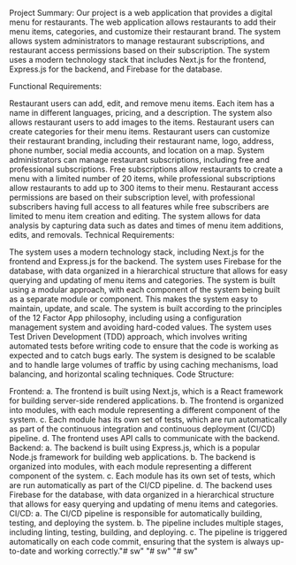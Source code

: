 Project Summary:
Our project is a web application that provides a digital menu for restaurants. The web application allows restaurants to add their menu items, categories, and customize their restaurant brand. The system allows system administrators to manage restaurant subscriptions, and restaurant access permissions based on their subscription. The system uses a modern technology stack that includes Next.js for the frontend, Express.js for the backend, and Firebase for the database.

Functional Requirements:

Restaurant users can add, edit, and remove menu items. Each item has a name in different languages, pricing, and a description. The system also allows restaurant users to add images to the items.
Restaurant users can create categories for their menu items.
Restaurant users can customize their restaurant branding, including their restaurant name, logo, address, phone number, social media accounts, and location on a map.
System administrators can manage restaurant subscriptions, including free and professional subscriptions. Free subscriptions allow restaurants to create a menu with a limited number of 20 items, while professional subscriptions allow restaurants to add up to 300 items to their menu.
Restaurant access permissions are based on their subscription level, with professional subscribers having full access to all features while free subscribers are limited to menu item creation and editing.
The system allows for data analysis by capturing data such as dates and times of menu item additions, edits, and removals.
Technical Requirements:

The system uses a modern technology stack, including Next.js for the frontend and Express.js for the backend.
The system uses Firebase for the database, with data organized in a hierarchical structure that allows for easy querying and updating of menu items and categories.
The system is built using a modular approach, with each component of the system being built as a separate module or component. This makes the system easy to maintain, update, and scale.
The system is built according to the principles of the 12 Factor App philosophy, including using a configuration management system and avoiding hard-coded values.
The system uses Test Driven Development (TDD) approach, which involves writing automated tests before writing code to ensure that the code is working as expected and to catch bugs early.
The system is designed to be scalable and to handle large volumes of traffic by using caching mechanisms, load balancing, and horizontal scaling techniques.
Code Structure:

Frontend:
    a. The frontend is built using Next.js, which is a React framework for building server-side rendered applications.
    b. The frontend is organized into modules, with each module representing a different component of the system.
    c. Each module has its own set of tests, which are run automatically as part of the continuous integration and continuous deployment (CI/CD) pipeline.
    d. The frontend uses API calls to communicate with the backend.
Backend:
    a. The backend is built using Express.js, which is a popular Node.js framework for building web applications.
    b. The backend is organized into modules, with each module representing a different component of the system.
    c. Each module has its own set of tests, which are run automatically as part of the CI/CD pipeline.
    d. The backend uses Firebase for the database, with data organized in a hierarchical structure that allows for easy querying and updating of menu items and categories.
CI/CD:
    a. The CI/CD pipeline is responsible for automatically building, testing, and deploying the system.
    b. The pipeline includes multiple stages, including linting, testing, building, and deploying.
    c. The pipeline is triggered automatically on each code commit, ensuring that the system is always up-to-date and working correctly."# sw" 
"# sw" 
"# sw" 
